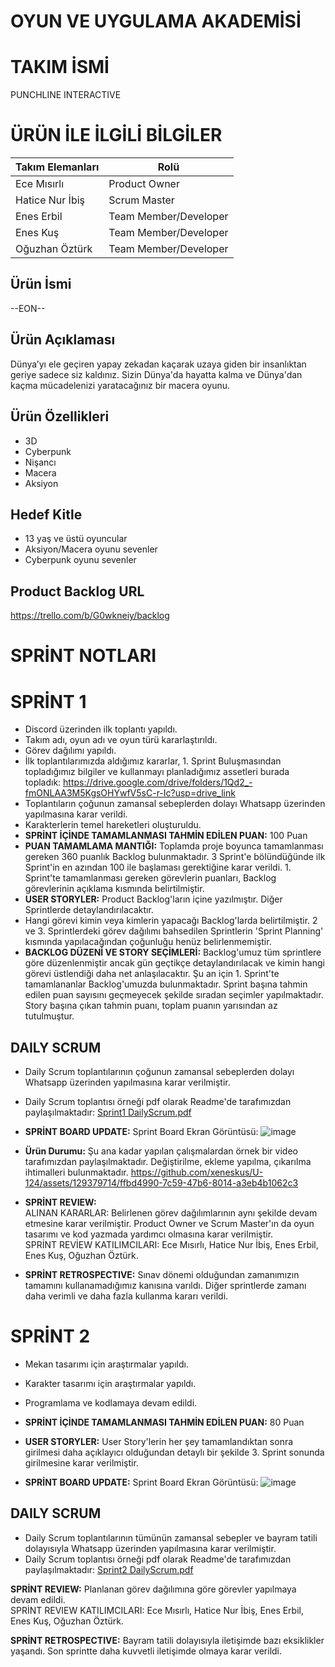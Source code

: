 # OYUN VE UYGULAMA AKADEMİSİ
# TAKIM İSMİ
PUNCHLINE INTERACTIVE
# ÜRÜN İLE İLGİLİ BİLGİLER
| Takım Elemanları | Rolü |
| ------------- | ------------- |
| Ece Mısırlı | Product Owner | 
| Hatice Nur İbiş | Scrum Master |    
| Enes Erbil | Team Member/Developer | 
| Enes Kuş | Team Member/Developer | 
| Oğuzhan Öztürk | Team Member/Developer |
## Ürün İsmi
--EON--
## Ürün Açıklaması
Dünya’yı ele geçiren yapay zekadan kaçarak uzaya giden bir insanlıktan geriye sadece siz kaldınız. Sizin Dünya'da hayatta kalma ve Dünya'dan kaçma mücadelenizi yaratacağınız bir macera oyunu.
## Ürün Özellikleri
- 3D
- Cyberpunk
- Nişancı
- Macera
- Aksiyon
## Hedef Kitle 
- 13 yaş ve üstü oyuncular
- Aksiyon/Macera oyunu sevenler
- Cyberpunk oyunu sevenler
## Product Backlog URL
https://trello.com/b/G0wkneiy/backlog

# SPRİNT NOTLARI
# SPRİNT 1
- Discord üzerinden ilk toplantı yapıldı.
- Takım adı, oyun adı ve oyun türü kararlaştırıldı.
- Görev dağılımı yapıldı.
- İlk toplantılarımızda aldığımız kararlar, 1. Sprint Buluşmasından topladığımız bilgiler ve kullanmayı planladığımız assetleri burada topladık: https://drive.google.com/drive/folders/1Qd2_-fmONLAA3M5KgsOHYwfV5sC-r-Ic?usp=drive_link 
- Toplantıların çoğunun zamansal sebeplerden dolayı Whatsapp üzerinden yapılmasına karar verildi.
- Karakterlerin temel hareketleri oluşturuldu.
- **SPRİNT İÇİNDE TAMAMLANMASI TAHMİN EDİLEN PUAN:** 100 Puan
- **PUAN TAMAMLAMA MANTIĞI:** Toplamda proje boyunca tamamlanması gereken 360 puanlık Backlog bulunmaktadır. 3 Sprint'e bölündüğünde ilk Sprint'in en azından 100 ile başlaması gerektiğine karar verildi. 1. Sprint'te tamamlanması gereken görevlerin puanları, Backlog görevlerinin açıklama kısmında belirtilmiştir.
- **USER STORYLER:** Product Backlog'ların içine yazılmıştır. Diğer Sprintlerde detaylandırılacaktır.
- Hangi görevi kimin veya kimlerin yapacağı Backlog'larda belirtilmiştir. 2 ve 3. Sprintlerdeki görev dağılımı bahsedilen Sprintlerin 'Sprint Planning' kısmında yapılacağından çoğunluğu henüz belirlenmemiştir. 
- **BACKLOG DÜZENİ VE STORY SEÇİMLERİ:** Backlog'umuz tüm sprintlere göre düzenlenmiştir ancak gün geçtikçe detaylandırılacak ve kimin hangi görevi üstlendiği daha net anlaşılacaktır. Şu an için 1. Sprint'te tamamlananlar Backlog'umuzda bulunmaktadır. Sprint başına tahmin edilen puan sayısını geçmeyecek şekilde sıradan seçimler yapılmaktadır. Story başına çıkan tahmin puanı, toplam puanın yarısından az tutulmuştur.

## DAILY SCRUM
- Daily Scrum toplantılarının çoğunun zamansal sebeplerden dolayı Whatsapp üzerinden yapılmasına karar verilmiştir.
- Daily Scrum toplantısı örneği pdf olarak Readme'de tarafımızdan paylaşılmaktadır: 
[Sprint1 DailyScrum.pdf](https://github.com/xeneskus/U-124/files/11782581/Sprint1.DailyScrum.pdf)

- **SPRİNT BOARD UPDATE:** Sprint Board Ekran Görüntüsü: ![image](https://github.com/xeneskus/U-124/assets/129379714/4c543576-e3a1-485d-a927-07e960837e8f)
- **Ürün Durumu:** Şu ana kadar yapılan çalışmalardan örnek bir video tarafımızdan paylaşılmaktadır. Değiştirilme, ekleme yapılma, çıkarılma ihtimalleri bulunmaktadır.
https://github.com/xeneskus/U-124/assets/129379714/ffbd4990-7c59-47b6-8014-a3eb4b1062c3
- **SPRİNT REVIEW:** </br> ALINAN KARARLAR: Belirlenen görev dağılımlarının aynı şekilde devam etmesine karar verilmiştir. Product Owner ve Scrum Master'ın da oyun tasarımı ve kod yazmada yardımcı olmasına karar verilmiştir. </br> 
SPRİNT REVİEW KATILIMCILARI: Ece Mısırlı, Hatice Nur İbiş, Enes Erbil, Enes Kuş, Oğuzhan Öztürk. 
- **SPRİNT RETROSPECTIVE:** Sınav dönemi olduğundan zamanımızın tamamını kullanamadığımız kanısına varıldı. Diğer sprintlerde zamanı daha verimli ve daha fazla kullanma kararı verildi.

# SPRİNT 2
- Mekan tasarımı için araştırmalar yapıldı.
- Karakter tasarımı için araştırmalar yapıldı.
- Programlama ve kodlamaya devam edildi.
- **SPRİNT İÇİNDE TAMAMLANMASI TAHMİN EDİLEN PUAN:** 80 Puan
- **USER STORYLER:** User Story'lerin her şey tamamlandıktan sonra girilmesi daha açıklayıcı olduğundan detaylı bir şekilde 3. Sprint sonunda girilmesine karar verilmiştir.

- **SPRİNT BOARD UPDATE:** Sprint Board Ekran Görüntüsü: ![image](https://github.com/xeneskus/U-124/assets/129379714/57ca765d-225a-43ff-bd76-16ca307c27a3)

## DAILY SCRUM
- Daily Scrum toplantılarının tümünün zamansal sebepler ve bayram tatili dolayısıyla Whatsapp üzerinden yapılmasına karar verilmiştir.
- Daily Scrum toplantısı örneği pdf olarak Readme'de tarafımızdan paylaşılmaktadır: 
[Sprint2 DailyScrum.pdf](https://github.com/xeneskus/U-124/files/11931206/Sprint2.DailyScrum.pdf)

**SPRİNT REVIEW:** Planlanan görev dağılımına göre görevler yapılmaya devam edildi. </br>
SPRİNT REVIEW KATILIMCILARI: Ece Mısırlı, Hatice Nur İbiş, Enes Erbil, Enes Kuş, Oğuzhan Öztürk. </br>

**SPRİNT RETROSPECTIVE:** Bayram tatili dolayısıyla iletişimde bazı eksiklikler yaşandı. Son sprintte daha kuvvetli iletişimde olmaya karar verildi.
